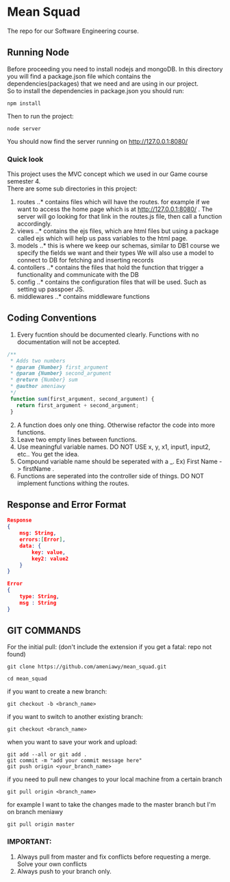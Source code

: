 # Mean Squad
The repo for our Software Engineering course.  


## Running Node
Before proceeding you need to install nodejs and mongoDB.
In this directory you will find a package.json file which contains the dependencies(packages)
that we need and are using in our project.  
So to install the dependencies in package.json you should run:

```
npm install
```
Then to run the project:

```
node server
```
You should now find the server running on http://127.0.0.1:8080/

### Quick look
This project uses the MVC concept which we used in our Game course semester 4.  
There are some sub directories in this project: 

1. routes
..* contains files which will have the routes. for example if we want to access the home page which is 
at http://127.0.0.1:8080/ . The server will go looking for that link in the routes.js file, then call a function accordingly.
2. views
..* contains the ejs files, which are html files but using a package called ejs which will help us pass variables to the html page.
3. models
..* this is where we keep our schemas, similar to DB1 course we specify the fields we want and their types
We will also use a model to connect to DB for fetching and inserting records
4. contollers
..* contains the files that hold the function that trigger a functionality and communicate with the DB
5. config
..* contains the configuration files that will be used. Such as setting up passpoer JS.
6. middlewares
..* contains middleware functions


## Coding Conventions
1. Every fucntion should be documented clearly. Functions with no documentation will not be accepted.

```js
/**
 * Adds two numbers
 * @param {Number} first_argument 
 * @param {Number} second_argument
 * @return {Number} sum
 * @author ameniawy
 */
 function sum(first_argument, second_argument) { 
   return first_argument + second_argument;
 }
```

2. A function does only one thing. Otherwise refactor the code into more functions.
3. Leave two empty lines between functions.
4. Use meaningful variable names. DO NOT USE x, y, x1, input1, input2, etc.. You get the idea.
5. Compound variable name should be seperated with a _. Ex) First Name -> firstName .
6. Functions are seperated into the controller side of things. DO NOT implement functions withing the routes.


## Response and Error Format
```json
Response
{
    msg: String,
    errors:[Error],
    data: {
        key: value,
        key2: value2
    }
}

Error
{
    type: String,
    msg : String
}
```



## GIT COMMANDS
For the initial pull:
(don't include the extension if you get a fatal: repo not found)
```git
git clone https://github.com/ameniawy/mean_squad.git
```
```
cd mean_squad
```

if you want to create a new branch:
```git
git checkout -b <branch_name>
```

if you want to switch to another existing branch:
```git
git checkout <branch_name>
```

when you want to save your work and upload:
```git
git add --all or git add .
git commit -m "add your commit message here"
git push origin <your_branch_name>
```

if you need to pull new changes to your local machine from a certain branch
```git
git pull origin <branch_name> 
```

for example I want to take the changes made to the master branch but I'm on branch meniawy
```git
git pull origin master
```


### IMPORTANT:
1. Always pull from master and fix conflicts before requesting a merge.
Solve your own conflicts
2. Always push to your branch only.